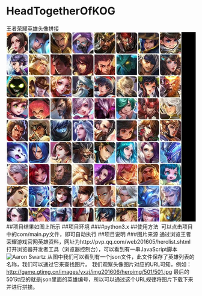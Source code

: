 # HeadTogetherOfKOG
王者荣耀英雄头像拼接
![Aaron Swartz](/com/showData/HeadTogether.jpg)
##项目结果如图上所示
##项目环境
####python3.x
##使用方法
  可以点击项目中的com/main.py文件，即可自动执行
##项目说明
###图片来源
通过浏览王者荣耀游戏官网英雄资料，网址为http://pvp.qq.com/web201605/herolist.shtml
打开浏览器开发者工具（浏览器控制台），可以看到有一串JavaScript脚本
![Aaron Swartz](raw.githubusercontent.com/jieshenboy/HeadTogetherOfKOG/master/com/showData/WebCodejs.png)
从图中我们可以看到有一个json文件，此文件保存了英雄列表的名称，我们可以通过它来查找图片。
我们观察头像图片对应的URL可知，例如：http://game.gtimg.cn/images/yxzj/img201606/heroimg/501/501.jpg
最后的501对应的就是json里面的英雄编号，所以可以通过这个URL规律将图片下载下来并进行拼接。
